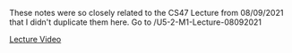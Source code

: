 
These notes were so closely related to the CS47 Lecture from 08/09/2021 that I didn't duplicate them here. Go to /U5-2-M1-Lecture-08092021

[Lecture Video](https://www.youtube.com/watch?v=c6mCx-tvTbE)
